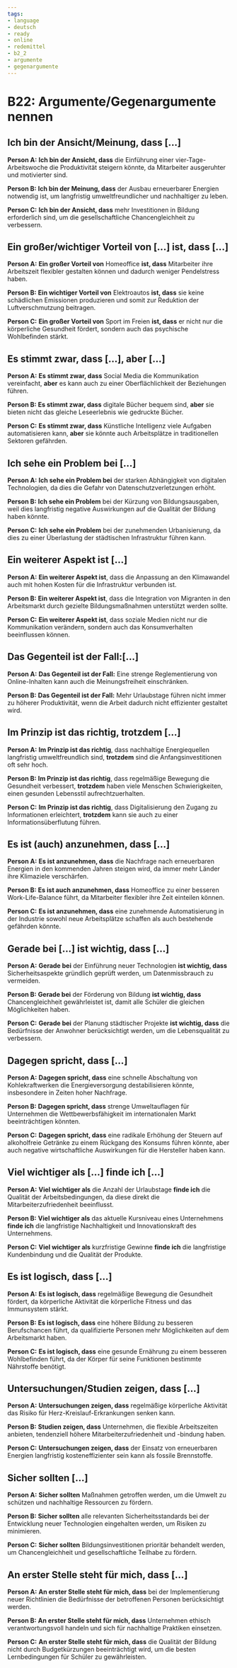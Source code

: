```yaml
---
tags:
- language
- deutsch
- ready
- online
- redemittel
- b2_2
- argumente
- gegenargumente
---
```


# B22: Argumente/Gegenargumente nennen

## Ich bin der Ansicht/Meinung, dass [...]

__Person A:__ __Ich bin der Ansicht, dass__ die Einführung einer vier-Tage-Arbeitswoche die Produktivität steigern könnte, da Mitarbeiter ausgeruhter und motivierter sind.

__Person B:__ __Ich bin der Meinung, dass__ der Ausbau erneuerbarer Energien notwendig ist, um langfristig umweltfreundlicher und nachhaltiger zu leben.

__Person C:__ __Ich bin der Ansicht, dass__ mehr Investitionen in Bildung erforderlich sind, um die gesellschaftliche Chancengleichheit zu verbessern.

## Ein großer/wichtiger Vorteil von [...] ist, dass [...]

__Person A:__  __Ein großer Vorteil von__ Homeoffice __ist, dass__ Mitarbeiter ihre Arbeitszeit flexibler gestalten können und dadurch weniger Pendelstress haben.

__Person B:__ __Ein wichtiger Vorteil von__ Elektroautos __ist, dass__ sie keine schädlichen Emissionen produzieren und somit zur Reduktion der Luftverschmutzung beitragen.

__Person C:__ __Ein großer Vorteil von__ Sport im Freien __ist, dass__ er nicht nur die körperliche Gesundheit fördert, sondern auch das psychische Wohlbefinden stärkt.

## Es stimmt zwar, dass [...], aber [...]

__Person A:__ __Es stimmt zwar, dass__ Social Media die Kommunikation vereinfacht, __aber__ es kann auch zu einer Oberflächlichkeit der Beziehungen führen.

__Person B:__ __Es stimmt zwar, dass__ digitale Bücher bequem sind, __aber__ sie bieten nicht das gleiche Leseerlebnis wie gedruckte Bücher.

__Person C:__ __Es stimmt zwar, dass__ Künstliche Intelligenz viele Aufgaben automatisieren kann, __aber__ sie könnte auch Arbeitsplätze in traditionellen Sektoren gefährden.

## Ich sehe ein Problem bei [...]

__Person A:__ __Ich sehe ein Problem bei__ der starken Abhängigkeit von digitalen Technologien, da dies die Gefahr von Datenschutzverletzungen erhöht.

__Person B:__ __Ich sehe ein Problem__ bei der Kürzung von Bildungsausgaben, weil dies langfristig negative Auswirkungen auf die Qualität der Bildung haben könnte.

__Person C:__ __Ich sehe ein Problem__ bei der zunehmenden Urbanisierung, da dies zu einer Überlastung der städtischen Infrastruktur führen kann.

## Ein weiterer Aspekt ist [...]

__Person A:__ __Ein weiterer Aspekt ist__, dass die Anpassung an den Klimawandel auch mit hohen Kosten für die Infrastruktur verbunden ist.

__Person B:__ __Ein weiterer Aspekt ist__, dass die Integration von Migranten in den Arbeitsmarkt durch gezielte Bildungsmaßnahmen unterstützt werden sollte.

__Person C:__ __Ein weiterer Aspekt ist__, dass soziale Medien nicht nur die Kommunikation verändern, sondern auch das Konsumverhalten beeinflussen können.

## Das Gegenteil ist der Fall:[...]

__Person A:__ __Das Gegenteil ist der Fall:__ Eine strenge Reglementierung von Online-Inhalten kann auch die Meinungsfreiheit einschränken.

__Person B:__ __Das Gegenteil ist der Fall:__ Mehr Urlaubstage führen nicht immer zu höherer Produktivität, wenn die Arbeit dadurch nicht effizienter gestaltet wird.

## Im Prinzip ist das richtig, trotzdem [...]

__Person A:__ __Im Prinzip ist das richtig__, dass nachhaltige Energiequellen langfristig umweltfreundlich sind, __trotzdem__ sind die Anfangsinvestitionen oft sehr hoch.

__Person B:__ __Im Prinzip ist das richtig__, dass regelmäßige Bewegung die Gesundheit verbessert, __trotzdem__ haben viele Menschen Schwierigkeiten, einen gesunden Lebensstil aufrechtzuerhalten.

__Person C:__ __Im Prinzip ist das richtig__, dass Digitalisierung den Zugang zu Informationen erleichtert, __trotzdem__ kann sie auch zu einer Informationsüberflutung führen.

## Es ist (auch) anzunehmen, dass [...]

__Person A:__ __Es ist anzunehmen, dass__ die Nachfrage nach erneuerbaren Energien in den kommenden Jahren steigen wird, da immer mehr Länder ihre Klimaziele verschärfen.

__Person B:__ __Es ist auch anzunehmen, dass__ Homeoffice zu einer besseren Work-Life-Balance führt, da Mitarbeiter flexibler ihre Zeit einteilen können.

__Person C:__ __Es ist anzunehmen, dass__ eine zunehmende Automatisierung in der Industrie sowohl neue Arbeitsplätze schaffen als auch bestehende gefährden könnte.

## Gerade bei [...] ist wichtig, dass [...]

__Person A:__ __Gerade bei__ der Einführung neuer Technologien __ist wichtig, dass__ Sicherheitsaspekte gründlich geprüft werden, um Datenmissbrauch zu vermeiden.

__Person B:__ __Gerade bei__ der Förderung von Bildung __ist wichtig, dass__ Chancengleichheit gewährleistet ist, damit alle Schüler die gleichen Möglichkeiten haben.

__Person C:__ __Gerade bei__ der Planung städtischer Projekte __ist wichtig, dass__ die Bedürfnisse der Anwohner berücksichtigt werden, um die Lebensqualität zu verbessern.

## Dagegen spricht, dass [...]

__Person A:__ __Dagegen spricht, dass__ eine schnelle Abschaltung von Kohlekraftwerken die Energieversorgung destabilisieren könnte, insbesondere in Zeiten hoher Nachfrage.

__Person B:__ __Dagegen spricht, dass__ strenge Umweltauflagen für Unternehmen die Wettbewerbsfähigkeit im internationalen Markt beeinträchtigen könnten.

__Person C:__ __Dagegen spricht, dass__ eine radikale Erhöhung der Steuern auf alkoholfreie Getränke zu einem Rückgang des Konsums führen könnte, aber auch negative wirtschaftliche Auswirkungen für die Hersteller haben kann.

## Viel wichtiger als [...] finde ich [...]

__Person A:__ __Viel wichtiger als__ die Anzahl der Urlaubstage __finde ich__ die Qualität der Arbeitsbedingungen, da diese direkt die Mitarbeiterzufriedenheit beeinflusst.

__Person B:__ __Viel wichtiger als__ das aktuelle Kursniveau eines Unternehmens __finde ich__ die langfristige Nachhaltigkeit und Innovationskraft des Unternehmens.

__Person C:__ __Viel wichtiger als__ kurzfristige Gewinne __finde ich__ die langfristige Kundenbindung und die Qualität der Produkte.

## Es ist logisch, dass [...]

__Person A:__ __Es ist logisch, dass__ regelmäßige Bewegung die Gesundheit fördert, da körperliche Aktivität die körperliche Fitness und das Immunsystem stärkt.

__Person B:__ __Es ist logisch, dass__ eine höhere Bildung zu besseren Berufschancen führt, da qualifizierte Personen mehr Möglichkeiten auf dem Arbeitsmarkt haben.

__Person C:__ __Es ist logisch, dass__ eine gesunde Ernährung zu einem besseren Wohlbefinden führt, da der Körper für seine Funktionen bestimmte Nährstoffe benötigt.

## Untersuchungen/Studien zeigen, dass [...]

__Person A:__ __Untersuchungen zeigen, dass__ regelmäßige körperliche Aktivität das Risiko für Herz-Kreislauf-Erkrankungen senken kann.

__Person B:__ __Studien zeigen, dass__ Unternehmen, die flexible Arbeitszeiten anbieten, tendenziell höhere Mitarbeiterzufriedenheit und -bindung haben.

__Person C:__ __Untersuchungen zeigen, dass__ der Einsatz von erneuerbaren Energien langfristig kosteneffizienter sein kann als fossile Brennstoffe.

## Sicher sollten [...]

__Person A:__ __Sicher sollten__ Maßnahmen getroffen werden, um die Umwelt zu schützen und nachhaltige Ressourcen zu fördern.

__Person B:__ __Sicher sollten__ alle relevanten Sicherheitsstandards bei der Entwicklung neuer Technologien eingehalten werden, um Risiken zu minimieren.

__Person C:__ __Sicher sollten__ Bildungsinvestitionen prioritär behandelt werden, um Chancengleichheit und gesellschaftliche Teilhabe zu fördern.

## An erster Stelle steht für mich, dass [...]

__Person A:__ __An erster Stelle steht für mich, dass__ bei der Implementierung neuer Richtlinien die Bedürfnisse der betroffenen Personen berücksichtigt werden.

__Person B:__ __An erster Stelle steht für mich, dass__ Unternehmen ethisch verantwortungsvoll handeln und sich für nachhaltige Praktiken einsetzen.

__Person C:__ __An erster Stelle steht für mich, dass__ die Qualität der Bildung nicht durch Budgetkürzungen beeinträchtigt wird, um die besten Lernbedingungen für Schüler zu gewährleisten.
